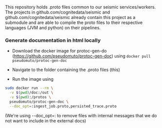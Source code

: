 This repository holds .proto files common to our seismic services/workers.
The projects in github.com/cognitedata/seismic and github.com/cognitedata/seismic already contain this project as a submodule and are able to compile the proto files to their respective languages (JVM and python) on their pipelines.

### Generate documentation in html locally

- Download the docker image for protoc-gen-do (https://github.com/pseudomuto/protoc-gen-doc) using 
`docker pull pseudomuto/protoc-gen-doc`

- Navigate to the folder containing the .proto files (this)

- Run the image using 

```sh
sudo docker run --rm \
  -v $(pwd)/doc:/out \
  -v $(pwd):/protos \
  pseudomuto/protoc-gen-doc \
  --doc_opt=:ingest_job.proto,persisted_trace.proto
```

(We're using --doc_opt=: to remove files with internal messages that we do not want to include in the external docs)
